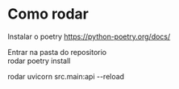 # Como rodar

Instalar o poetry
https://python-poetry.org/docs/

Entrar na pasta do repositorio  
rodar poetry install

rodar
uvicorn src.main:api --reload

